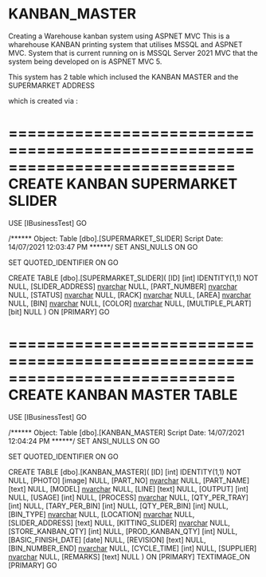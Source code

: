 # KANBAN_MASTER
Creating a Warehouse kanban system using ASPNET MVC
This is a wharehouse KANBAN printing system that utilises MSSQL and ASPNET MVC.
System that is current running on is MSSQL Server 2021
MVC that the system being developed on is ASPNET MVC 5.

This system has 2 table which inclused the KANBAN MASTER and the SUPERMARKET ADDRESS

which is created via : 

============================================================================
                        CREATE KANBAN SUPERMARKET SLIDER
============================================================================
USE [IBusinessTest]
GO

/****** Object:  Table [dbo].[SUPERMARKET_SLIDER]    Script Date: 14/07/2021 12:03:47 PM ******/
SET ANSI_NULLS ON
GO

SET QUOTED_IDENTIFIER ON
GO

CREATE TABLE [dbo].[SUPERMARKET_SLIDER](
	[ID] [int] IDENTITY(1,1) NOT NULL,
	[SLIDER_ADDRESS] [nvarchar](25) NULL,
	[PART_NUMBER] [nvarchar](65) NULL,
	[STATUS] [nvarchar](25) NULL,
	[RACK] [nvarchar](25) NULL,
	[AREA] [nvarchar](30) NULL,
	[BIN] [nvarchar](25) NULL,
	[COLOR] [nvarchar](30) NULL,
	[MULTIPLE_PLART] [bit] NULL
) ON [PRIMARY]
GO

============================================================================
                        CREATE KANBAN MASTER TABLE
============================================================================

USE [IBusinessTest]
GO

/****** Object:  Table [dbo].[KANBAN_MASTER]    Script Date: 14/07/2021 12:04:24 PM ******/
SET ANSI_NULLS ON
GO

SET QUOTED_IDENTIFIER ON
GO

CREATE TABLE [dbo].[KANBAN_MASTER](
	[ID] [int] IDENTITY(1,1) NOT NULL,
	[PHOTO] [image] NULL,
	[PART_NO] [nvarchar](20) NULL,
	[PART_NAME] [text] NULL,
	[MODEL] [nvarchar](25) NULL,
	[LINE] [text] NULL,
	[OUTPUT] [int] NULL,
	[USAGE] [int] NULL,
	[PROCESS] [nvarchar](10) NULL,
	[QTY_PER_TRAY] [int] NULL,
	[TARY_PER_BIN] [int] NULL,
	[QTY_PER_BIN] [int] NULL,
	[BIN_TYPE] [nvarchar](5) NULL,
	[LOCATION] [nvarchar](20) NULL,
	[SLIDER_ADDRESS] [text] NULL,
	[KITTING_SLIDER] [nvarchar](5) NULL,
	[STORE_KANBAN_QTY] [int] NULL,
	[PROD_KANBAN_QTY] [int] NULL,
	[BASIC_FINISH_DATE] [date] NULL,
	[REVISION] [text] NULL,
	[BIN_NUMBER_END] [nvarchar](10) NULL,
	[CYCLE_TIME] [int] NULL,
	[SUPPLIER] [nvarchar](40) NULL,
	[REMARKS] [text] NULL
) ON [PRIMARY] TEXTIMAGE_ON [PRIMARY]
GO


